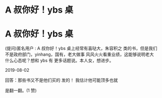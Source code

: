 # A 叔你好！ybs 桌

# A 叔你好！ybs 桌

(提问)匿名用户 : A 叔你好！ybs 桌上经常有喜哒大，朱容积之 类的书，但是我们不是政府部门，yinhang，国有，老大做事 风风火火看重业绩，这能够说明老大什么心态呢？想和 ybs 有 更多话题说。本人女，想进步。

2019-08-02

回答：那些书又不是他们买的 发的！ 我估计他可能顶多也就

是翻一翻。(1 赞)